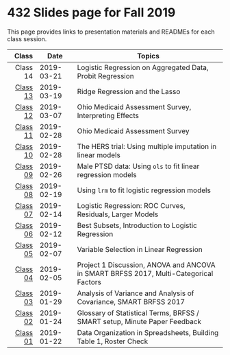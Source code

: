 # 432 Slides page for Fall 2019

This page provides links to presentation materials and READMEs for each class session.

Class | Date | Topics
-------: | ------------- | ------------------------------------
Class 14 | 2019-03-21 | Logistic Regression on Aggregated Data, Probit Regression
[Class 13](https://github.com/THOMASELOVE/2019-432/tree/master/slides/class13) | 2019-03-19 | Ridge Regression and the Lasso
[Class 12](https://github.com/THOMASELOVE/2019-432/tree/master/slides/class12) | 2019-03-07 | Ohio Medicaid Assessment Survey, Interpreting Effects
[Class 11](https://github.com/THOMASELOVE/2019-432/tree/master/slides/class11) | 2019-02-28 | Ohio Medicaid Assessment Survey
[Class 10](https://github.com/THOMASELOVE/2019-432/tree/master/slides/class10) | 2019-02-28 | The HERS trial: Using multiple imputation in linear models
[Class 09](https://github.com/THOMASELOVE/2019-432/tree/master/slides/class09) | 2019-02-26 | Male PTSD data: Using `ols` to fit linear regression models
[Class 08](https://github.com/THOMASELOVE/2019-432/tree/master/slides/class08) | 2019-02-19 | Using `lrm` to fit logistic regression models
[Class 07](https://github.com/THOMASELOVE/2019-432/tree/master/slides/class07) | 2019-02-14 | Logistic Regression: ROC Curves, Residuals, Larger Models
[Class 06](https://github.com/THOMASELOVE/2019-432/tree/master/slides/class06) | 2019-02-12 | Best Subsets, Introduction to Logistic Regression
[Class 05](https://github.com/THOMASELOVE/2019-432/tree/master/slides/class05) | 2019-02-07 | Variable Selection in Linear Regression
[Class 04](https://github.com/THOMASELOVE/2019-432/tree/master/slides/class04) | 2019-02-05 | Project 1 Discussion, ANOVA and ANCOVA in SMART BRFSS 2017, Multi-Categorical Factors
[Class 03](https://github.com/THOMASELOVE/2019-432/tree/master/slides/class03) | 2019-01-29 | Analysis of Variance and Analysis of Covariance, SMART BRFSS 2017
[Class 02](https://github.com/THOMASELOVE/2019-432/tree/master/slides/class02) | 2019-01-24 | Glossary of Statistical Terms, BRFSS / SMART setup, Minute Paper Feedback
[Class 01](https://github.com/THOMASELOVE/2019-432/tree/master/slides/class01) | 2019-01-22 | Data Organization in Spreadsheets, Building Table 1, Roster Check


